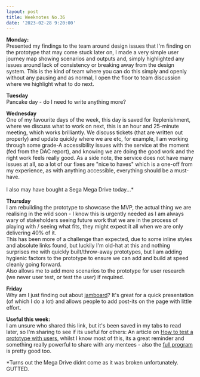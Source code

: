 ```yaml
---
layout: post
title: Weeknotes No.36
date: '2023-02-28 9:20:00'
---
```

<strong>Monday:</strong><br>
Presented my findings to the team around design issues that I'm finding on the prototype that may come stuck later on, I made a very simple user journey map showing scenarios and outputs and, simply highlighted any issues around lack of consistency or breaking away from the design system. This is the kind of team where you can do this simply and openly without any pausing and as normal, I open the floor to team discussion where we highlight what to do next.

<strong>Tuesday</strong><br>
Pancake day - do I need to write anything more?

<strong>Wednesday</strong><br>
One of my favourite days of the week, this day is saved for Replenishment, where we discuss what to work on next, this is an hour and 25-minute meeting, which works brilliantly. We discuss tickets (that are written out properly) and update quickly where we are etc, for example, I am working through some grade-A accessibility issues with the service at the moment (fed from the DAC report), and knowing we are doing the good work and the right work feels really good. As a side note, the service does not have many issues at all, so a lot of our fixes are "nice to haves" which is a one-off from my experience, as with anything accessible, everything should be a must-have.<br><br>
I also may have bought a Sega Mega Drive today...*

<strong>Thursday</strong><br>
I am rebuilding the prototype to showcase the MVP, the actual thing we are realising in the wild soon - I know this is urgently needed as I am always wary of stakeholders seeing future work that we are in the process of playing with / seeing what fits, they might expect it all when we are only delivering 40% of it.<br>
This has been more of a challenge than expected, due to some inline styles and absolute links found, but luckily I'm old-hat at this and nothing surprises me with quickly built/throw-away prototypes, but I am adding hygienic factors to the prototype to ensure we can add and build at speed cleanly going forward.<br>
Also allows me to add more scenarios to the prototype for user research (we never user test, or test the user) if required.

<strong>Friday</strong><br>
Why am I just finding out about <a href="https://jamboard.google.com/" title="use Google's digital whiteboard that lets you collaborate in real time">jamboard</a>? It's great for a quick presentation (of which I do a lot) and allows people to add post-its on the page with little effort.

<strong>Useful this week:</strong><br>
I am unsure who shared this link, but it's been saved in my tabs to read later, so I'm sharing to see if its useful for others:
An article on <a href="https://www.notion.so/How-to-test-a-prototype-with-users-dfdc55e5a5124c1aa21720989a582a60" title="How to test a prototype with users">How to test a prototype with users</a>, whilst I know most of this, its a great reminder and something really powerful to share with any mentees - also the <a href="https://wearecast.notion.site/Definition-Programme-8d1533f41dff45209f3685f4e364d483" title="defination program with loads of useful learnings">full program</a> is pretty good too.

*Turns out the Mega Drive didnt come as it was broken unfortunately. GUTTED.
